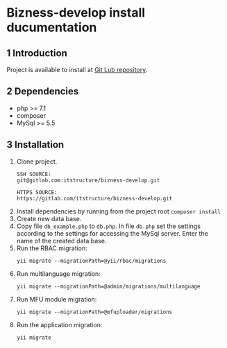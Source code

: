 Bizness-develop install ducumentation
==============

1 Introduction
----------------------------

Project is available to install at [Git Lub repository](https://gitlab.com/itstructure/bizness-develop).

2 Dependencies
----------------------------

- php >= 7.1
- composer
- MySql >= 5.5

3 Installation
----------------------------

1. Clone project.
    ```
    SSH SOURCE:
    git@gitlab.com:itstructure/bizness-develop.git
    ```
    ```
    HTTPS SOURCE:
    https://gitlab.com/itstructure/bizness-develop.git
    ```
2. Install dependencies by running from the project root ```composer install```  
3. Create new data base.
4. Copy file ```db_example.php``` to ```db.php```. In file ```db.php``` set the settings according to the settings for accessing the MySql server. Enter the name of the created data base.
5. Run the RBAC migration: 
    ```
    yii migrate --migrationPath=@yii/rbac/migrations
    ```
6. Run multilanguage migration:
    ```
    yii migrate --migrationPath=@admin/migrations/multilanguage
    ```
7. Run MFU module migration:
    ```
    yii migrate --migrationPath=@mfuploader/migrations
    ```
8. Run the application migration:
    ```
    yii migrate
    ```
